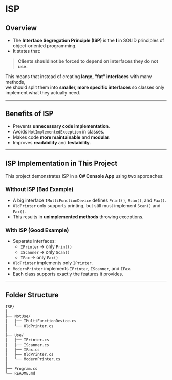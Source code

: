 ﻿# ISP

## Overview
- The **Interface Segregation Principle (ISP)** is the **I** in SOLID principles of object-oriented programming.  
- It states that:  
> **Clients should not be forced to depend on interfaces they do not use.**

This means that instead of creating **large, “fat” interfaces** with many methods,  
we should split them into **smaller, more specific interfaces** so classes only implement what they actually need.  

---

## Benefits of ISP
- Prevents **unnecessary code implementation**.  
- Avoids `NotImplementedException` in classes.  
- Makes code **more maintainable** and **modular**.  
- Improves **readability** and **testability**.  

---

## ISP Implementation in This Project

This project demonstrates ISP in a **C# Console App** using two approaches:

###  Without ISP (Bad Example)
- A big interface `IMultiFunctionDevice` defines `Print()`, `Scan()`, and `Fax()`.  
- `OldPrinter` only supports printing, but still must implement `Scan()` and `Fax()`.  
- This results in **unimplemented methods** throwing exceptions.  

###  With ISP (Good Example)
- Separate interfaces:  
  - `IPrinter` → only `Print()`  
  - `IScanner` → only `Scan()`  
  - `IFax` → only `Fax()`  
- `OldPrinter` implements only `IPrinter`.  
- `ModernPrinter` implements `IPrinter`, `IScanner`, and `IFax`.  
- Each class supports exactly the features it provides.  

---

## Folder Structure

```bash
ISP/
│
├── NotUse/
│   ├── IMultiFunctionDevice.cs
│   └── OldPrinter.cs
│
├── Use/
│   ├── IPrinter.cs
│   ├── IScanner.cs
│   ├── IFax.cs
│   ├── OldPrinter.cs
│   └── ModernPrinter.cs
│
├── Program.cs
└── README.md
```